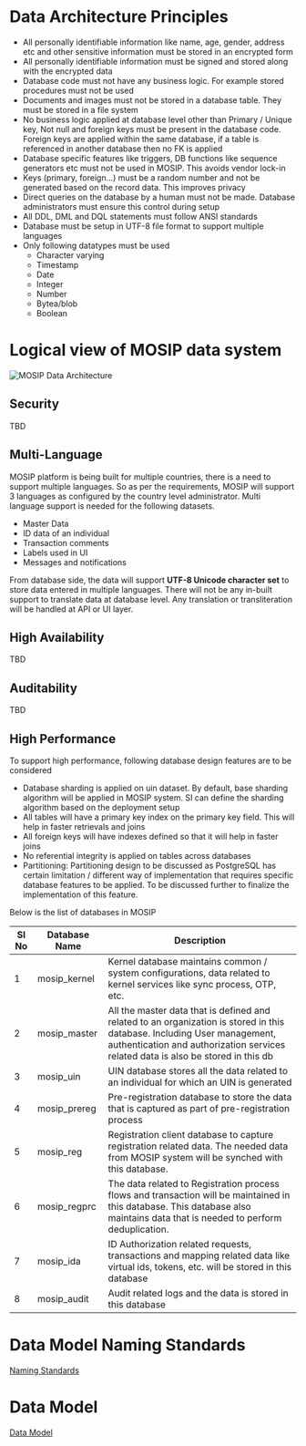 # Data Architecture Principles

* All personally identifiable information like name, age, gender, address etc and other sensitive information must be stored in an encrypted form
* All personally identifiable information must be signed and stored along with the encrypted data
* Database code must not have any business logic. For example stored procedures must not be used
* Documents and images must not be stored in a database table. They must be stored in a file system
* No business logic applied at database level other than Primary / Unique key, Not null and foreign keys must be present in the database code. Foreign keys are applied within the same database, if a table is referenced in another database then no FK is applied
* Database specific features like triggers, DB functions like sequence generators etc must not be used in MOSIP. This avoids vendor lock-in
* Keys (primary, foreign...) must be a random number and not be generated based on the record data. This improves privacy
* Direct queries on the database by a human must not be made. Database administrators must ensure this control during setup
* All DDL, DML and DQL statements must follow ANSI standards
* Database must be setup in UTF-8 file format to support multiple languages
* Only following datatypes must be used
    - Character varying
    - Timestamp
    - Date
    - Integer
    - Number
    - Bytea/blob
    - Boolean

# Logical view of MOSIP data system

![MOSIP Data Architecture](https://github.com/mosip/mosip/blob/DEV_database_sprint6/database-scripts/DataArchitecture/MOSIP_DataArchitecture.jpg)

## Security

TBD

## Multi-Language

MOSIP platform is being built for multiple countries, there is a need to support multiple languages. So as per the requirements, MOSIP will support 3 languages as configured by the country level administrator.
Multi language support is needed for the following datasets. 

* Master Data
* ID data of an individual
* Transaction comments
* Labels used in UI
* Messages and notifications

From database side, the data will support **UTF-8 Unicode character set** to store data entered in multiple languages. 
There will not be any in-built support to translate data at database level. Any translation or transliteration will be handled at API or UI layer.

## High Availability

TBD

## Auditability

TBD


## High Performance

To support high performance, following database design features are to be considered

* Database sharding is applied on uin dataset. By default, base sharding algorithm will be applied in MOSIP system. SI can define the sharding algorithm based on the deployment setup
* All tables will have a primary key index on the primary key field. This will help in faster retrievals and joins
* All foreign keys will have indexes defined so that it will help in faster joins
* No referential integrity is applied on tables across databases
* Partitioning: Partitioning design to be discussed as PostgreSQL has certain limitation / different way of implementation that requires specific database features to be applied. To be discussed further to finalize the implementation of this feature.


Below is the list of databases in MOSIP

|Sl No|Database Name|Description|
|---------|---------|------------|
|1|mosip_kernel|Kernel database maintains common / system configurations, data related to kernel services like sync process, OTP, etc.|
|2|mosip_master|All the master data that is defined and related to an organization is stored in this database. Including User management, authentication and authorization services related data is also be stored in this db|
|3|mosip_uin|UIN database stores all the data related to an individual for which an UIN is generated|
|4|mosip_prereg|Pre-registration database to store the data that is captured as part of pre-registration process|
|5|mosip_reg|Registration client database to capture registration related data. The needed data from MOSIP system will be synched with this database.|
|6|mosip_regprc|The data related to Registration process flows and transaction will be maintained in this database. This database also maintains data that is needed to perform deduplication.|
|7|mosip_ida|ID Authorization related requests, transactions and mapping related data like virtual ids, tokens, etc. will be stored in this database|
|8|mosip_audit|Audit related logs and the data is stored in this database|

# Data Model Naming Standards

[Naming Standards](https://github.com/mosip/mosip/wiki/Data-Model-Naming-Standards)

# Data Model

[Data Model](https://github.com/mosip/mosip/wiki/MOSIP-Data-Model)
